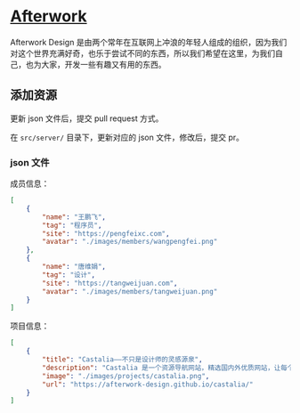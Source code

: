 # [Afterwork](https://afterwork-design.github.io/)

Afterwork Design 是由两个常年在互联网上冲浪的年轻人组成的组织，因为我们对这个世界充满好奇，也乐于尝试不同的东西，所以我们希望在这里，为我们自己，也为大家，开发一些有趣又有用的东西。

## 添加资源

更新 json 文件后，提交 pull request 方式。

在 `src/server/` 目录下，更新对应的 json 文件，修改后，提交 pr。

### json 文件

成员信息：
```json
[
    {
        "name": "王鹏飞",
        "tag": "程序员",
        "site": "https://pengfeixc.com",
        "avatar": "./images/members/wangpengfei.png"
    },
    {
        "name": "唐维娟",
        "tag": "设计",
        "site": "https://tangweijuan.com",
        "avatar": "./images/members/tangweijuan.png"
    }
]
```

项目信息：
```json
[
    {
        "title": "Castalia——不只是设计师的灵感源泉",
        "description": "Castalia 是一个资源导航网站，精选国内外优质网站，让每个人都能找到自己需要的资源",
        "image": "./images/projects/castalia.png",
        "url": "https://afterwork-design.github.io/castalia/"
    }
]
```
